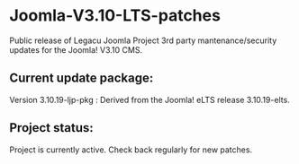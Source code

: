 # Joomla-V3.10-LTS-patches
Public release of Legacu Joomla Project 3rd party mantenance/security updates for the Joomla! V3.10 CMS.

## Current update package:
Version 3.10.19-ljp-pkg : Derived from the Joomla! eLTS release 3.10.19-elts.

## Project status:
Project is currently active. Check back regularly for new patches.
